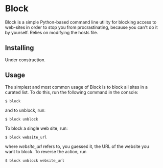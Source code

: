# Block

Block is a simple Python-based command line utility for blocking access to web-sites in order to stop you from procrastinating, because you can't do it by yourself. Relies on modifying the hosts file.

## Installing

Under construction.

## Usage

The simplest and most common usage of Block is to block all sites in a curated list. To do this, run the following command in the console:

```
$ block
```

and to unblock, run:

```
$ block unblock
```

To block a single web site, run:

```
$ block website_url
```

where *website_url* refers to, you guessed it, the URL of the website you want to block. To reverse the action, run

```
$ block unblock website_url
```
